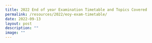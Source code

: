 ```yaml
---
title: 2022 End of year Examination Timetable and Topics Covered
permalink: /resources/2022/eoy-exam-timetable/
date: 2022-09-13
layout: post
description: ""
image: ""
---
```

